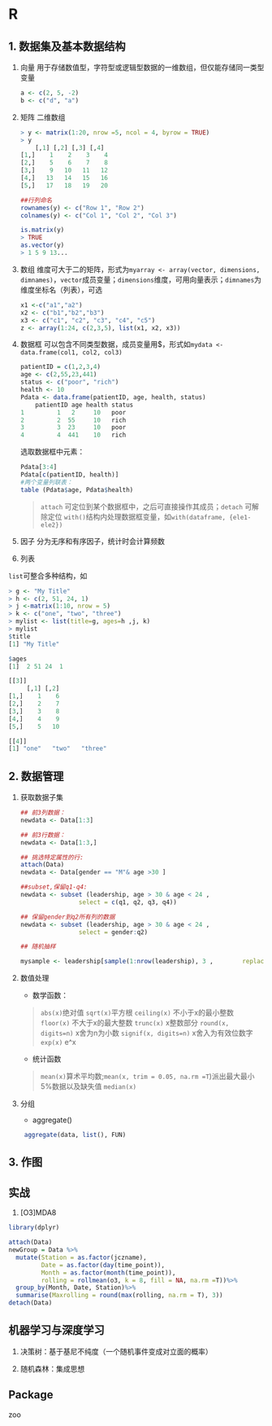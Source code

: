 # R

## 1. 数据集及基本数据结构

1. 向量
    用于存储数值型，字符型或逻辑型数据的一维数组，但仅能存储同一类型变量

    ```r
    a <- c(2, 5, -2)
    b <- c("d", "a")
    ```

2. 矩阵
    二维数组

    ```r
    > y <- matrix(1:20, nrow =5, ncol = 4, byrow = TRUE)
    > y
        [,1] [,2] [,3] [,4]
    [1,]    1    2    3    4
    [2,]    5    6    7    8
    [3,]    9   10   11   12
    [4,]   13   14   15   16
    [5,]   17   18   19   20

    ##行列命名
    rownames(y) <- c("Row 1", "Row 2")
    colnames(y) <- c("Col 1", "Col 2", "Col 3")

    is.matrix(y)
    > TRUE
    as.vector(y)
    > 1 5 9 13...
    ```

3. 数组
    维度可大于二的矩阵，形式为`myarray <- array(vector, dimensions, dimnames)`，`vector`成员变量；`dimensions`维度，可用向量表示；`dimnames`为维度坐标名（列表），可选

    ```r
    x1 <-c("a1","a2")
    x2 <- c("b1","b2","b3")
    x3 <- c("c1", "c2", "c3", "c4", "c5")
    z <- array(1:24, c(2,3,5), list(x1, x2, x3))
    ```

4. 数据框
    可以包含不同类型数据，成员变量用$，形式如`mydata <- data.frame(col1, col2, col3)`

    ```r
    patientID = c(1,2,3,4)
    age <- c(2,55,23,441)
    status <- c("poor", "rich")
    health <- 10
    Pdata <- data.frame(patientID, age, health, status)
        patientID age health status
    1         1   2     10   poor
    2         2  55     10   rich
    3         3  23     10   poor
    4         4  441    10   rich
    ```

    选取数据框中元素：

    ```r
    Pdata[3:4]
    Pdata[c(patientID, health)]
    #两个变量列联表：
    table (Pdata$age, Pdata$health)
    ```

    > `attach` 可定位到某个数据框中，之后可直接操作其成员；`detach` 可解除定位
    > `with()`结构内处理数据框变量，如`with(dataframe, {ele1-ele2})`

5. 因子
    分为无序和有序因子，统计时会计算频数

6. 列表

`list`可整合多种结构，如

```r
> g <- "My Title"
> h <- c(2, 51, 24, 1)
> j <-matrix(1:10, nrow = 5)
> k <- c("one", "two", "three")
> mylist <- list(title=g, ages=h ,j, k)
> mylist
$title
[1] "My Title"

$ages
[1]  2 51 24  1

[[3]]
     [,1] [,2]
[1,]    1    6
[2,]    2    7
[3,]    3    8
[4,]    4    9
[5,]    5   10

[[4]]
[1] "one"   "two"   "three"
```

## 2. 数据管理

1. 获取数据子集

    ```r
    ## 前3列数据：
    newdata <- Data[1:3]

    ## 前3行数据：
    newdata <- Data[1:3,]

    ## 挑选特定属性的行:
    attach(Data)
    newdata <- Data[gender == "M"& age >30 ]

    ##subset,保留q1-q4:
    newdata <- subset (leadership, age > 30 & age < 24 ,
                    select = c(q1, q2, q3, q4))

    ## 保留gender到q2所有列的数据
    newdata <- subset (leadership, age > 30 & age < 24 ,
                    select = gender:q2)

    ## 随机抽样

    mysample <- leadership[sample(1:nrow(leadership), 3 ,        replace=FALSE),]
    ```

2. 数值处理

    * 数学函数：

    > `abs(x)`绝对值
    > `sqrt(x)`平方根
    > `ceiling(x)` 不小于x的最小整数
    > `floor(x)` 不大于x的最大整数
    > `trunc(x)` x整数部分
    > `round(x, digits=n)` x舍为n为小数
    > `signif(x, digits=n)` x舍入为有效位数字
    > `exp(x)` e^x

    * 统计函数

    > `mean(x)`算术平均数;`mean(x, trim = 0.05, na.rm =T`)派出最大最小5%数据以及缺失值
    > `median(x)`

3. 分组

    * aggregate()

    ```r
     aggregate(data, list(), FUN)
    ```

## 3. 作图

## 实战

1. [O3]MDA8

```r
library(dplyr)

attach(Data)
newGroup = Data %>%
  mutate(Station = as.factor(jczname),
         Date = as.factor(day(time_point)),
         Month = as.factor(month(time_point)),
         rolling = rollmean(o3, k = 8, fill = NA, na.rm =T))%>%
  group_by(Month, Date, Station)%>%
  summarise(Maxrolling = round(max(rolling, na.rm = T), 3))
detach(Data)
```

## 机器学习与深度学习

1. 决策树：基于基尼不纯度（一个随机事件变成对立面的概率）

2. 随机森林：集成思想

## Package

zoo